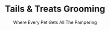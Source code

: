 <!DOCTYPE html>
<html lang="en">
<head>
  <body>
    <header>
      <h1> Tails & Treats Grooming</h1>
      <p>Where Every Pet Gets All The Pampering</p>
    </header>
  </body>
</head>
